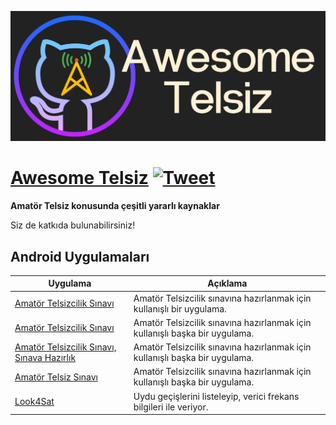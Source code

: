 ![Awesome Telsiz](awesome_telsiz.png)

# [Awesome Telsiz](https://github.com/bcanata/awesome-telsiz) [![Tweet](https://img.shields.io/twitter/url/http/shields.io.svg?style=social)](https://twitter.com/intent/tweet?url=https%3A%2F%2Fgithub.com%2Fbcanata%2Fawesome-telsiz&via=bugrahoca&text=Awesome-Telsiz&hashtags=ta1anw)

**Amatör Telsiz konusunda çeşitli yararlı kaynaklar**

Siz de katkıda bulunabilirsiniz!

## Android Uygulamaları

Uygulama | Açıklama
---- | ----
[Amatör Telsizcilik Sınavı](https://play.google.com/store/apps/details?id=ist.nitrogen.amatortelsizcilik) 			| Amatör Telsizcilik sınavına hazırlanmak için kullanışlı bir uygulama.
[Amatör Telsizcilik Sınavı](https://play.google.com/store/apps/details?id=com.baybar.amatortelsiz) 			| Amatör Telsizcilik sınavına hazırlanmak için kullanışlı başka bir uygulama.
[Amatör Telsizcilik Sınavı, Sınava Hazırlık](https://play.google.com/store/apps/details?id=com.inomob.amatortelsizcilik) 			| Amatör Telsizcilik sınavına hazırlanmak için kullanışlı başka bir uygulama.
[Amatör Telsiz Sınavı](https://play.google.com/store/apps/details?id=com.amatortelsiz.sinavi) 			| Amatör Telsizcilik sınavına hazırlanmak için kullanışlı başka bir uygulama.
[Look4Sat](https://play.google.com/store/apps/details?id=com.rtbishop.look4sat&hl=en_US&gl=US) 			| Uydu geçişlerini listeleyip, verici frekans bilgileri ile veriyor.



